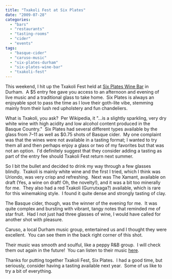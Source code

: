 ```yaml
---
title: "Txakoli Fest at Six Plates"
date: "2009-07-28"
categories: 
  - "bars"
  - "restaurants"
  - "tasting-rooms"
  - "cider"
  - "events"
tags: 
  - "basque-cider"
  - "caruso-music"
  - "six-plates-durham"
  - "six-plates-wine-bar"
  - "txakoli-fest"
---
```


This weekend, I hit up the Txakoli Fest held at [Six Plates Wine Bar](http://www.sixplates.com/) in Durham.  A $5 entry fee gave you access to an afternoon and evening of live music and a traditional glass to take home.  Six Plates is always an enjoyable spot to pass the time as I love their goth-lite vibe, stemming mainly from their lush red upholstery and fun chandeliers.

What is Txakoli, you ask?  Per Wikipedia, it "...is a slightly sparkling, very dry white wine with high acidity and low alcohol content produced in the Basque Country."  Six Plates had several different types available by the glass from $7–$11 as well as $0.75 shots of Basque cider.  My one complaint was that the wines were not available in a tasting format; I wanted to try them all and then perhaps enjoy a glass or two of my favorites but that was not an option.  I'd definitely suggest that they consider adding a tasting as part of the entry fee should Txakoli Fest return next summer.

So I bit the bullet and decided to drink my way through a few glasses blindly.  Txakoli is mainly white wine and the first I tried, which I think was Uriondo, was very crisp and refreshing.  Next was The Xamant, available on draft (Yes, a wine on draft! Oh, the novelty!), and it was a bit too minerally for me.  They also had a red Txakoli (Gurrutxaga?) available, which is rare for this winemaking style.  I found it quite dense and strongly tasting of clay.

The Basque cider, though, was the winner of the evening for me.  It was quite complex and bursting with vibrant, tangy notes that reminded me of star fruit.  Had I not just had three glasses of wine, I would have called for another shot with pleasure.

Caruso, a local Durham music group, entertained us and I thought they were excellent.  You can see them in the back right corner of this shot.

Their music was smooth and soulful, like a peppy R&B group.  I will check them out again in the future!  You can listen to their music [here](http://www.carusoonline.com/).

Thanks for putting together Txakoli Fest, Six Plates.  I had a good time, but seriously, consider having a tasting available next year.  Some of us like to try a bit of everything.

